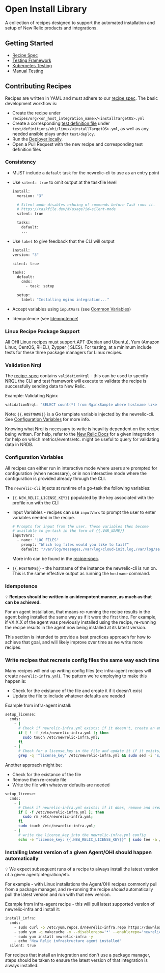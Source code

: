 # Open Install Library

A collection of recipes designed to support the automated installation and setup of New Relic products and integrations.

## Getting Started

* [Recipe Spec](./recipe-spec/recipe-spec.md)
* [Testing Framework](./test-framework/README.md)
* [Kubernetes Testing](./kubernetes.md)
* [Manual Testing](../test/manual/readme.MD)

## Contributing Recipes

Recipes are written in YAML and must adhere to our [recipe spec](./recipe-spec/recipe-spec.md). The basic development workflow is:

* Create the recipe under `recipes/org/<on_host_integration_name>/<installTargetOS>.yml`
* Create a corresponding [test definition file](https://github.com/newrelic/demo-deployer/tree/main/documentation/deploy_config) under `test/definitions/ohi/linux/<installTargetOS>.yml`, as well as any needed ansible plays under `test/deploy`.
* Run the [Deployer locally](test-framework/deployer.md).
* Open a Pull Request with the new recipe and corresponding test definition files

### Consistency

* MUST include a `default` task for the newrelic-cli to use as an entry point
* Use `silent: true` to omit output at the taskfile level
  
  ```bash
  install:
    version: "3"

    # Silent mode disables echoing of commands before Task runs it.
    # https://taskfile.dev/#/usage?id=silent-mode
    silent: true

    tasks:
      default:
      ...
  ```

* Use `label` to give feedback that the CLI will output
  ```bash
  install:
  version: "3"

  silent: true

  tasks:
    default:
      cmds:
        - task: setup

    setup:
      label: "Installing nginx integration..."
  ```
  
* Accept variables using `inputVars` (see [Common Variables](#configuration-variables))
* Idempotence (see [Idempotence](#idempotence))

### Linux Recipe Package Support

All OHI Linux recipes must support APT (Debian and Ubuntu), Yum (Amazon Linux, CentOS, RHEL), Zypper ( SLES). For testing, at a minimum include tests for these three package managers for Linux recipes.

### Validation Nrql

The [recipe-spec](./recipe-spec/recipe-spec.md) contains `validationNrql` - this can be used to specify NRQL the CLI and test framework will execute to validate the recipe is successfully sending data to New Relic.

Example: Validating Nginx

```bash
validationNrql: "SELECT count(*) from NginxSample where hostname like '{{.HOSTNAME}}' SINCE 10 minutes ago"
```

Note: `{{.HOSTNAME}}` is a Go template variable injected by the newrelic-cli. See [Configuration Variables](#configuration-variables) for more info.

Knowing what Nrql is necessary to write is heavilty dependent on the recipe being written. For help, refer to the [New Relic Docs](https://docs.newrelic.com/) for a given integration for help on which metrics/events/etc. might be useful to query for validating data in NRDB.

### Configuration Variables

All recipes can either run in interactive mode where users are prompted for configuration (when necessary), or in non interactive mode where the configuration is provided already through the CLI.

The `newrelic-cli` injects at runtime of a go-task the following variables:

* `{{.NEW_RELIC_LICENSE_KEY}}` populated by the key associated with the profile run with the CLI
* Input Variables - recipes can use `inputVars` to prompt the user to enter variables needed in the recipe.
  
  ```bash
  # Prompts for input from the user. These variables then become
  # available to go-task in the form of {{.VAR_NAME}}
  inputVars:
    - name: "LOG_FILES"
      prompt: "Which log files would you like to tail?"
      default: "/var/log/messages,/var/log/cloud-init.log,/var/log/secure"
  ```

  More info can be found in the [recipe-spec](./recipe-spec/recipe-spec.md).
* `{{.HOSTNAME}}` - the hostname of the instance the newrelic-cli is run on. This is the same effective output as running the `hostname` command.

### Idempotence

💡 **Recipes should be written in an idempotent manner, as much as that can be achieved.**

For an agent installation, that means re-running the recipe results in the agent being installed the same way as if it were the first time. For example, if vX.X.X of the agent was previously installed using the recipe, re-running the recipe results in the agent now being installed at its latest version.

This section is intended to provide a best practices approach for how to achieve that goal, and will likely improve over time as we write more recipes.

### Write recipes that recreate config files the same way each time

Many recipes will end up writing config files (ex: infra-agent recipes will create `newrelic-infra.yml`). The pattern we're employing to make this happen is:

* Check for the existance of the file and create it if it doesn't exist
* Update the file to include whatever defaults are needed

Example from infra-agent install:

```bash
setup_license:
  cmds:
    - |
      # Check if newrelic-infra.yml exists; if it doesn't, create an empty file
      if [ ! -f /etc/newrelic-infra.yml ]; then
        sudo touch /etc/newrelic-infra.yml;
      fi
    - |
      # Check for a license_key in the file and update it if it exists; otherwise, write a license_key into the file
      grep -q '^license_key' /etc/newrelic-infra.yml && sudo sed -i 's/^license_key.*/license_key: {{.NEW_RELIC_LICENSE_KEY}}/' /etc/newrelic-infra.yml || echo 'license_key: {{.NEW_RELIC_LICENSE_KEY}}' | sudo tee -a /etc/newrelic-infra.yml > /dev/null
```

Another approach might be:

* Check for the existance of the file
* Remove then re-create file
* Write the file with whatever defaults are needed

```bash
setup_license:
  cmds:
    - |
      # Check if newrelic-infra.yml exists; if it does, remove and create a new empty file
      if [ -f /etc/newrelic-infra.yml ]; then
        sudo rm /etc/newrelic-infra.yml;
      fi
      sudo touch /etc/newrelic-infra.yml;
    - |
      # write the license_key into the newrelic-infra.yml config
      echo -e "license_key: {{.NEW_RELIC_LICENSE_KEY}}" | sudo tee -a /etc/newrelic-infra.yml > /dev/null
```

### Installing latest version of a given Agent/OHI should happen automatically

💡 We expect subsequent runs of a recipe to always install the latest version of a given agent/integration/etc.

For example - with Linux installations the Agent/OHI recipes commonly pull from a package manager, and re-running the recipe _should_ automatically pull the latest version and run with that new version.

Example from infra-agent recipe - this will pull latest supported version of newrelic-infra and install it:

```bash
install_infra:
  cmds:
    - sudo curl -o /etc/yum.repos.d/newrelic-infra.repo https://download.newrelic.com/infrastructure_agent/linux/yum/el/7/x86_64/newrelic-infra.repo
    - sudo yum -q makecache -y --disablerepo='*' --enablerepo='newrelic-infra'
    - sudo yum install newrelic-infra -y
    - echo "New Relic infrastructure agent installed"
  silent: true
```

For recipes that install an integration and don't use a package manager, steps should be taken to ensure the latest version of that integration is always installed.
